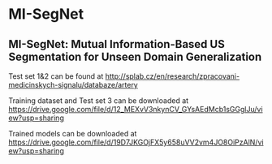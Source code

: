 # MI-SegNet
## MI-SegNet: Mutual Information-Based US Segmentation for Unseen Domain Generalization
Test set 1&2 can be found at http://splab.cz/en/research/zpracovani-medicinskych-signalu/databaze/artery

Training dataset and Test set 3 can be downloaded at https://drive.google.com/file/d/12_MEXvV3nkynCV_GYsAEdMcb1sGGglJu/view?usp=sharing

Trained models can be downloaded at https://drive.google.com/file/d/19D7JKGOjFX5y658uVV2vm4JO8OiPzAlN/view?usp=sharing

